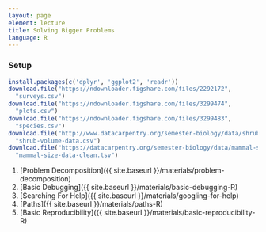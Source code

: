 ```yaml
---
layout: page
element: lecture
title: Solving Bigger Problems
language: R
---
```


### Setup

```r
install.packages(c('dplyr', 'ggplot2', 'readr'))
download.file("https://ndownloader.figshare.com/files/2292172",
  "surveys.csv")
download.file("https://ndownloader.figshare.com/files/3299474",
  "plots.csv")
download.file("https://ndownloader.figshare.com/files/3299483",
  "species.csv")
download.file("http://www.datacarpentry.org/semester-biology/data/shrub-volume-data.csv",
  "shrub-volume-data.csv")
download.file("https://datacarpentry.org/semester-biology/data/mammal-size-data-clean.tsv",
  "mammal-size-data-clean.tsv")
```

1. [Problem Decomposition]({{ site.baseurl }}/materials/problem-decomposition)
2. [Basic Debugging]({{ site.baseurl }}/materials/basic-debugging-R)
3. [Searching For Help]({{ site.baseurl }}/materials/googling-for-help)
4. [Paths]({{ site.baseurl }}/materials/paths-R)
5. [Basic Reproducibility]({{ site.baseurl }}/materials/basic-reproducibility-R)